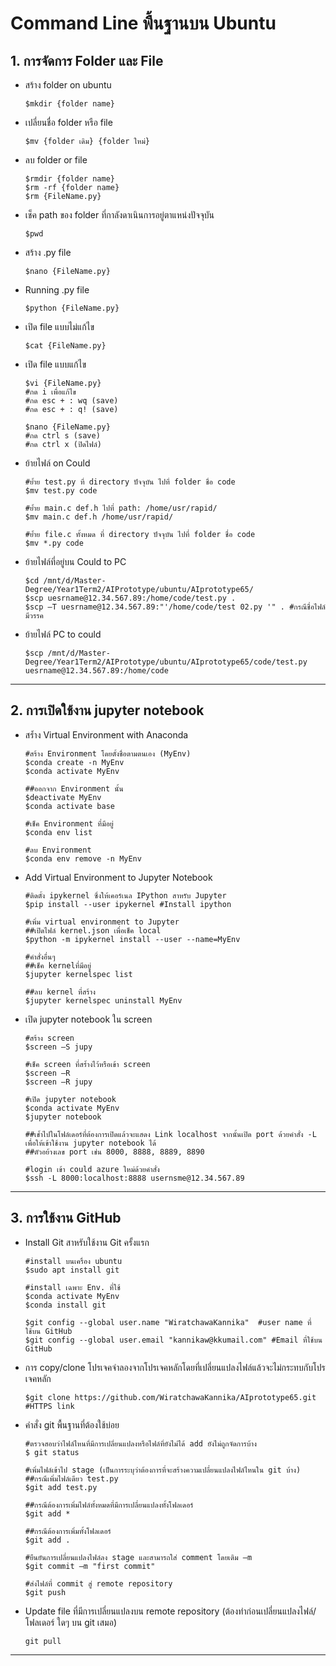 # **Command Line พื้นฐานบน Ubuntu**


## 1. การจัดการ Folder และ File

- สร้าง folder on ubuntu

    ```
    $mkdir {folder name}
    ```
    
- เปลี่ยนชื่อ folder หรือ file

    ```
    $mv {folder เดิม} {folder ใหม่}
    ```

- ลบ folder or file

    ```
    $rmdir {folder name}
    $rm -rf {folder name}
    $rm {FileName.py}
    ```
- เช็ค path ของ folder ที่กาลังดาเนินการอยู่ตาแหน่งปัจจุบัน

    ```
    $pwd
    ```
- สร้าง .py file

    ```
    $nano {FileName.py}
    ```

- Running .py file

    ```
    $python {FileName.py}
    ```

- เปิด file แบบไม่แก้ไข

    ```
    $cat {FileName.py}
    ```

- เปิด file แบบแก้ไข

    ```
    $vi {FileName.py}
    #กด i เพื่อแก้ไข
    #กด esc + : wq (save)
    #กด esc + : q! (save)

    $nano {FileName.py}
    #กด ctrl s (save)
    #กด ctrl x (ปิดไฟล์)
    ```
- ย้ายไฟล์ on Could

    ```
    #ย้ำย test.py ที่ directory ปัจจุบัน ไปที่ folder ชื่อ code
    $mv test.py code

    #ย้ำย main.c def.h ไปที่ path: /home/usr/rapid/
    $mv main.c def.h /home/usr/rapid/

    #ย้ำย file.c ทั้งหมด ที่ directory ปัจจุบัน ไปที่ folder ชื่อ code
    $mv *.py code
    ```

- ย้ายไฟล์ที่อยู่บน Could to PC 

    ```
   $cd /mnt/d/Master-Degree/Year1Term2/AIPrototype/ubuntu/AIprototype65/
   $scp uesrname@12.34.567.89:/home/code/test.py .
   $scp –T uesrname@12.34.567.89:"'/home/code/test 02.py '" . #กรณีชื่อไฟล์มีวรรค
    ```

- ย้ายไฟล์ PC to could

  ```
  $scp /mnt/d/Master-Degree/Year1Term2/AIPrototype/ubuntu/AIprototype65/code/test.py uesrname@12.34.567.89:/home/code
  ```

---

## 2. การเปิดใช้งาน jupyter notebook ##

- สร้ำง Virtual Environment with Anaconda

    ```
    #สร้าง Environment โดยตั้งชื่อตามตนเอง (MyEnv)
    $conda create -n MyEnv
    $conda activate MyEnv

    ##ออกจาก Environment นั้น
    $deactivate MyEnv 
    $conda activate base 

    #เช็ค Environment ที่มีอยู่
    $conda env list

    #ลบ Environment
    $conda env remove -n MyEnv
    ```

- Add Virtual Environment to Jupyter Notebook

    ```
    #ติดตั้ง ipykernel ซึ่งให้เคอร์เนล IPython สาหรับ Jupyter
    $pip install --user ipykernel #Install ipython

    #เพิ่ม virtual environment to Jupyter 
    ##เปิดไฟล์ kernel.json เพื่อเช็ค local
    $python -m ipykernel install --user --name=MyEnv
    
    #คำสั่งอื่นๆ
    ##เช็ค kernelที่มีอยู่
    $jupyter kernelspec list 

    ##ลบ kernel ที่สร้าง
    $jupyter kernelspec uninstall MyEnv
    ```

- เปิด jupyter notebook ใน screen

    ```
    #สร้าง screen
    $screen –S jupy 

    #เช็ค screen ที่สร้ำงไว้หรือเข้า screen
    $screen –R
    $screen –R jupy 

    #เปิด jupyter notebook
    $conda activate MyEnv
    $jupyter notebook

    ##เข้ำไปในโฟล์เดอร์ที่ต้องการเปิดแล้วจะแสดง Link localhost จากนั้นเปิด port ด้วยคำสั่ง -L เพื่อให้เข้าใช้งาน jupyter notebook ได้ 
    ##ตัวอย้างเลข port เช่น 8000, 8888, 8889, 8890 

    #login เข้า could azure ใหม่ด้วยคำสั่ง
    $ssh -L 8000:localhost:8888 usernsme@12.34.567.89
    ```

---

## 3. การใช้งาน GitHub ##

- Install Git สาหรับใช้งาน Git ครั้งแรก

    ```
    #install บนเครื่อง ubuntu 
    $sudo apt install git  

    #install เฉพาะ Env. ที่ใช้
    $conda activate MyEnv
    $conda install git

    $git config --global user.name "WiratchawaKannika"  #user name ที่ใช้บน GitHub
    $git config --global user.email "kannikaw@kkumail.com" #Email ที่ใช้บน GitHub
    ``` 

- การ copy/clone โปรเจคจำลองจากโปรเจคหลักโดยที่เปลี่ยนแปลงไฟล์แล้วจะไม่กระทบกับโปรเจคหลัก 

    ```
    $git clone https://github.com/WiratchawaKannika/AIprototype65.git #HTTPS link
    ```

- คำสั่ง git พื้นฐานที่ต้องใช้บ่อย

    ```
    #ตรวจสอบว่าไฟล์ไหนที่มีการเปลี่ยนแปลงหรือไฟล์ที่ยังไม่ได้ add ยังไม่ถูกจัดการบ้าง
    $ git status

    #เพิ่มไฟล์เข้าไป stage (เป็นการระบุว่าต้องการที่จะสร้างความเปลี่ยนแปลงไฟล์ไหนใน git บ้าง)
    ##กรณีเพิ่มไฟล์เดียว test.py
    $git add test.py 

    ##กรณีต้องการเพิ่มไฟล์ทั้งหมดที่มีการเปลี่ยนแปลงทั้งโฟลเดอร์
    $git add *      

    ##กรณีต้องการเพิ่มทั้งโฟลเดอร์
    $git add . 

    #ยืนยันการเปลี่ยนแปลงไฟล์ลง stage และสามารถใส่ comment โดยเติม –m
    $git commit –m "first commit"

    #ส่งไฟล์ที่ commit สู่ remote repository
    $git push
    ```

- Update file ที่มีการเปลี่ยนแปลงบน remote repository (ต้องทำก่อนเปลี่ยนแปลงไฟล์/โฟลเดอร์ ใดๆ บน git เสมอ)

    ```
    git pull
    ```

---

